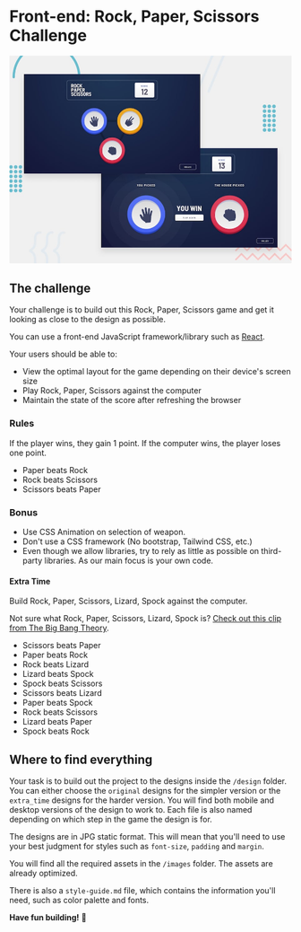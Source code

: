 # Front-end: Rock, Paper, Scissors Challenge

![Design preview for the Rock, Paper, Scissors coding challenge](./design/desktop-preview.jpg)

## The challenge

Your challenge is to build out this Rock, Paper, Scissors game and get it looking as close to the design as possible.

You can use a front-end JavaScript framework/library such as [React](https://reactjs.org). 

Your users should be able to:

- View the optimal layout for the game depending on their device's screen size
- Play Rock, Paper, Scissors against the computer
- Maintain the state of the score after refreshing the browser

### Rules
If the player wins, they gain 1 point. If the computer wins, the player loses one point.
- Paper beats Rock
- Rock beats Scissors
- Scissors beats Paper

### Bonus
- Use CSS Animation on selection of weapon.
- Don't use a CSS framework (No bootstrap, Tailwind CSS, etc.)
- Even though we allow libraries, try to rely as little as possible on third-party libraries. As our main focus is your own code.

#### Extra Time
Build Rock, Paper, Scissors, Lizard, Spock against the computer.

Not sure what Rock, Paper, Scissors, Lizard, Spock is? [Check out this clip from The Big Bang Theory](https://www.youtube.com/watch?v=iSHPVCBsnLw).

- Scissors beats Paper
- Paper beats Rock
- Rock beats Lizard
- Lizard beats Spock
- Spock beats Scissors
- Scissors beats Lizard
- Paper beats Spock
- Rock beats Scissors
- Lizard beats Paper
- Spock beats Rock

## Where to find everything

Your task is to build out the project to the designs inside the `/design` folder. You can either choose the `original` designs for the simpler version or the `extra_time` designs for the harder version. You will find both mobile and desktop versions of the design to work to. Each file is also named depending on which step in the game the design is for.

The designs are in JPG static format. This will mean that you'll need to use your best judgment for styles such as `font-size`, `padding` and `margin`.

You will find all the required assets in the `/images` folder. The assets are already optimized.

There is also a `style-guide.md` file, which contains the information you'll need, such as color palette and fonts.

**Have fun building!** 🚀
